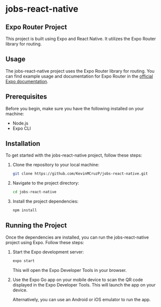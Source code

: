 # jobs-react-native

## Expo Router Project

This project is built using Expo and React Native. It utilizes the Expo Router library for routing.

## Usage

The jobs-react-native project uses the Expo Router library for routing. You can find example usage and documentation for Expo Router in the [official Expo documentation](https://docs.expo.dev/router/installation/#create-an-expo-project).

## Prerequisites

Before you begin, make sure you have the following installed on your machine:

- Node.js
- Expo CLI

## Installation

To get started with the jobs-react-native project, follow these steps:

1. Clone the repository to your local machine:

    ```bash
    git clone https://github.com/KevinMCruzP/jobs-react-native.git
    ```

2. Navigate to the project directory:

    ```bash
    cd jobs-react-native
    ```

3. Install the project dependencies:

    ```bash
    npm install
    ```

## Running the Project

Once the dependencies are installed, you can run the jobs-react-native project using Expo. Follow these steps:

1. Start the Expo development server:

    ```bash
    expo start
    ```

    This will open the Expo Developer Tools in your browser.

2. Use the Expo Go app on your mobile device to scan the QR code displayed in the Expo Developer Tools. This will launch the app on your device.

    Alternatively, you can use an Android or iOS emulator to run the app.